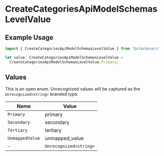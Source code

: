 # CreateCategoriesApiModelSchemasLevelValue

## Example Usage

```typescript
import { CreateCategoriesApiModelSchemasLevelValue } from "@stackone/stackone-client-ts/sdk/models/shared";

let value: CreateCategoriesApiModelSchemasLevelValue =
  CreateCategoriesApiModelSchemasLevelValue.Primary;
```

## Values

This is an open enum. Unrecognized values will be captured as the `Unrecognized<string>` branded type.

| Name                   | Value                  |
| ---------------------- | ---------------------- |
| `Primary`              | primary                |
| `Secondary`            | secondary              |
| `Tertiary`             | tertiary               |
| `UnmappedValue`        | unmapped_value         |
| -                      | `Unrecognized<string>` |